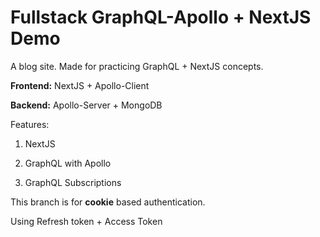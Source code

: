 # Fullstack GraphQL-Apollo + NextJS Demo

A blog site. Made for practicing GraphQL + NextJS concepts.

**Frontend:** NextJS + Apollo-Client

**Backend:** Apollo-Server + MongoDB

Features:

1. NextJS

2. GraphQL with Apollo

3. GraphQL Subscriptions

This branch is for **cookie** based authentication.

Using Refresh token + Access Token
